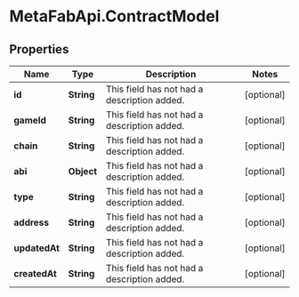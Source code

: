 # MetaFabApi.ContractModel

## Properties

Name | Type | Description | Notes
------------ | ------------- | ------------- | -------------
**id** | **String** | This field has not had a description added. | [optional] 
**gameId** | **String** | This field has not had a description added. | [optional] 
**chain** | **String** | This field has not had a description added. | [optional] 
**abi** | **Object** | This field has not had a description added. | [optional] 
**type** | **String** | This field has not had a description added. | [optional] 
**address** | **String** | This field has not had a description added. | [optional] 
**updatedAt** | **String** | This field has not had a description added. | [optional] 
**createdAt** | **String** | This field has not had a description added. | [optional] 


